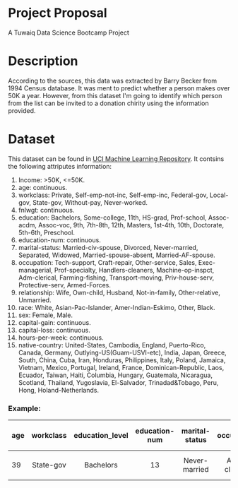 # Project Proposal
A Tuwaiq Data Science Bootcamp Project
# Description
According to the sources, this data was extracted by Barry Becker from 1994 Census database. It was ment to predict whether a person makes over 50K a year. However, from this dataset I'm going to identify which person from the list can be invited to a donation chirity using the information provided. 
# Dataset
This dataset can be found in [UCI Machine Learning Repository](https://archive.ics.uci.edu/ml/datasets/adult).
It contsins the following attriputes information:


1. Income: >50K, <=50K.
2. age: continuous.
3. workclass: Private, Self-emp-not-inc, Self-emp-inc, Federal-gov, Local-gov, State-gov, Without-pay, Never-worked. 
4. fnlwgt: continuous.
5. education: Bachelors, Some-college, 11th, HS-grad, Prof-school, Assoc-acdm, Assoc-voc, 9th, 7th-8th, 12th, Masters, 1st-4th, 10th, Doctorate, 5th-6th, Preschool.
6. education-num: continuous.
7. marital-status: Married-civ-spouse, Divorced, Never-married, Separated, Widowed, Married-spouse-absent, Married-AF-spouse.
8. occupation: Tech-support, Craft-repair, Other-service, Sales, Exec-managerial, Prof-specialty, Handlers-cleaners, Machine-op-inspct, Adm-clerical, Farming-fishing, Transport-moving, Priv-house-serv, Protective-serv, Armed-Forces.
9. relationship: Wife, Own-child, Husband, Not-in-family, Other-relative, Unmarried.
10. race: White, Asian-Pac-Islander, Amer-Indian-Eskimo, Other, Black.
11. sex: Female, Male.
12. capital-gain: continuous.
13. capital-loss: continuous.
14. hours-per-week: continuous.
15. native-country: United-States, Cambodia, England, Puerto-Rico, Canada, Germany, Outlying-US(Guam-USVI-etc), India, Japan, Greece, South, China, Cuba, Iran, Honduras, Philippines, Italy, Poland, Jamaica, Vietnam, Mexico, Portugal, Ireland, France, Dominican-Republic, Laos, Ecuador, Taiwan, Haiti, Columbia, Hungary, Guatemala, Nicaragua, Scotland, Thailand, Yugoslavia, El-Salvador, Trinadad&Tobago, Peru, Hong, Holand-Netherlands.

### Example:
													
| age | workclass | education_level | education-num | marital-status | occupation | relationship | race | sex | capital-gain | capital-loss | hours-per-week | native-country | income |
| :---         |     :---:      |     :---:      |     :---:      |     :---:      |     :---:      |     :---:      |     :---:      |     :---:      |     :---:      |     :---:      |     :---:      |     :---:      |          ---: |
| 39   | State-gov     | Bachelors    | 13   | Never-married    | Adm-clerical    | Not-in-family   | White     | Male    | 2174   | 0     | 40    | United-Statest status     | <=50K |
